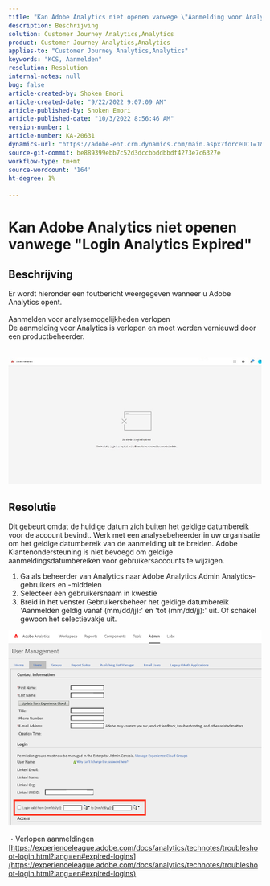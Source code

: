 ```yaml
---
title: "Kan Adobe Analytics niet openen vanwege \"Aanmelding voor Analytics verlopen\""
description: Beschrijving
solution: Customer Journey Analytics,Analytics
product: Customer Journey Analytics,Analytics
applies-to: "Customer Journey Analytics,Analytics"
keywords: "KCS, Aanmelden"
resolution: Resolution
internal-notes: null
bug: false
article-created-by: Shoken Emori
article-created-date: "9/22/2022 9:07:09 AM"
article-published-by: Shoken Emori
article-published-date: "10/3/2022 8:56:46 AM"
version-number: 1
article-number: KA-20631
dynamics-url: "https://adobe-ent.crm.dynamics.com/main.aspx?forceUCI=1&pagetype=entityrecord&etn=knowledgearticle&id=e4b722ec-553a-ed11-9db0-0022480869de"
source-git-commit: be889399ebb7c52d3dccbbddbbdf4273e7c6327e
workflow-type: tm+mt
source-wordcount: '164'
ht-degree: 1%

---
```


# Kan Adobe Analytics niet openen vanwege &quot;Login Analytics Expired&quot;

## Beschrijving

Er wordt hieronder een foutbericht weergegeven wanneer u Adobe Analytics opent.
<br> 
<br>Aanmelden voor analysemogelijkheden verlopen
<br>De aanmelding voor Analytics is verlopen en moet worden vernieuwd door een productbeheerder.
<br> <br><br>![](assets/___871742cf-563a-ed11-9db0-0022480869de___.jpeg)

## Resolutie


Dit gebeurt omdat de huidige datum zich buiten het geldige datumbereik voor de account bevindt. Werk met een analysebeheerder in uw organisatie om het geldige datumbereik van de aanmelding uit te breiden. Adobe Klantenondersteuning is niet bevoegd om geldige aanmeldingsdatumbereiken voor gebruikersaccounts te wijzigen.

1. Ga als beheerder van Analytics naar Adobe Analytics Admin Analytics-gebruikers en -middelen
2. Selecteer een gebruikersnaam in kwestie
3. Breid in het venster Gebruikersbeheer het geldige datumbereik &#39;Aanmelden geldig vanaf (mm/dd/jj):&#39; en &#39;tot (mm/dd/jj):&#39; uit. Of schakel gewoon het selectievakje uit.


![](assets/6282c86d-563a-ed11-9db0-0022480869de.png)

・Verlopen aanmeldingen
[https://experienceleague.adobe.com/docs/analytics/technotes/troubleshoot-login.html?lang=en#expired-logins](https://experienceleague.adobe.com/docs/analytics/technotes/troubleshoot-login.html?lang=en#expired-logins)
